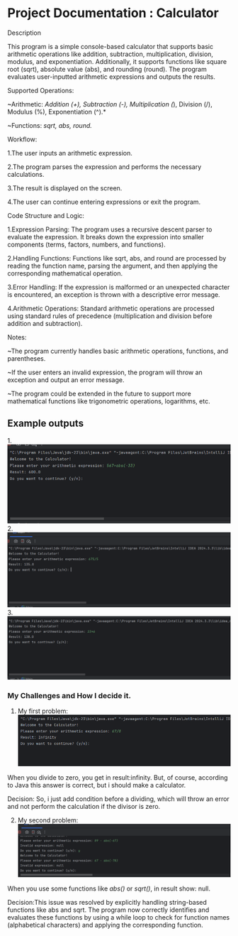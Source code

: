 # Project Documentation : Calculator
Description

This program is a simple console-based calculator that supports basic arithmetic operations like addition, subtraction, multiplication, division, modulus, and exponentiation. Additionally, it supports functions like square root (sqrt), absolute value (abs), and rounding (round). The program evaluates user-inputted arithmetic expressions and outputs the results.

Supported Operations:

~Arithmetic: *Addition (+), Subtraction (-), Multiplication (*), Division (/), Modulus (%), Exponentiation (^).*

~Functions: *sqrt, abs, round.*

Workflow:

1.The user inputs an arithmetic expression.

2.The program parses the expression and performs the necessary calculations.

3.The result is displayed on the screen.

4.The user can continue entering expressions or exit the program.

Code Structure and Logic:

1.Expression Parsing: The program uses a recursive descent parser to evaluate the expression. It breaks down the expression into smaller components (terms, factors, numbers, and functions).

2.Handling Functions: Functions like sqrt, abs, and round are processed by reading the function name, parsing the argument, and then applying the corresponding mathematical operation.

3.Error Handling: If the expression is malformed or an unexpected character is encountered, an exception is thrown with a descriptive error message.

4.Arithmetic Operations: Standard arithmetic operations are processed using standard rules of precedence (multiplication and division before addition and subtraction).

Notes:

~The program currently handles basic arithmetic operations, functions, and parentheses.

~If the user enters an invalid expression, the program will throw an exception and output an error message.

~The program could be extended in the future to support more mathematical functions like trigonometric operations, logarithms, etc.


## Example outputs
1.![img.png](img.png)
2.![img_1.png](img_1.png)
3.![img_2.png](img_2.png)


### My Challenges and How I decide it.

1. My first problem:
![img_3.png](img_3.png)

When you divide to zero, you get in result:infinity. But, of course, according to Java this answer is correct, but i should make a calculator.

Decision: So, i just add condition before a dividing, which will throw an error and not perform the calculation if the divisor is zero.

2. My second problem:
![img_4.png](img_4.png)

When you use some functions like *abs()* or *sqrt()*, in result show: null.

Decision:This issue was resolved by explicitly handling string-based functions like abs and sqrt. The program now correctly identifies and evaluates these functions by using a while loop to check for function names (alphabetical characters) and applying the corresponding function.

